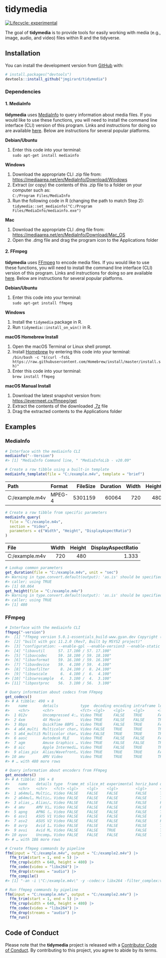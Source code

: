 
<!-- README.md is generated from README.Rmd. Please edit that file -->

# tidymedia

<!-- badges: start -->

[![Lifecycle:
experimental](https://img.shields.io/badge/lifecycle-experimental-orange.svg)](https://www.tidyverse.org/lifecycle/#experimental)
<!-- badges: end -->

The goal of **tidymedia** is to provide tools for easily working with
media (e.g., image, audio, and video) files within R and the tidyverse.

## Installation

You can install the development version from
[GitHub](https://github.com/) with:

``` r
# install.packages("devtools")
devtools::install_github("jmgirard/tidymedia")
```

### Dependencies

#### 1. MediaInfo

**tidymedia** uses [MediaInfo](https://mediaarea.net/en/MediaInfo) to
query information about media files. If you would like to use these
functions, you will need to install the command line interface (CLI)
version of this program. Links and instructions for doing so are
available [here](https://mediaarea.net/en/MediaInfo/Download). Below are
instructions for several popular platforms.

**Debian/Ubuntu**

1.  Enter this code into your
    terminal:<br />`sudo apt-get install mediainfo`

**Windows**

1.  Download the appropriate CLI .zip file
    from:<br /><https://mediaarea.net/en/MediaInfo/Download/Windows>
2.  Extract (or copy) the contents of this .zip file to a folder on your
    computer such as:<br />`C:/Program Files/MediaInfo`
3.  Run the following code in R (changing the path to match Step
    2):<br />
    `tidymedia::set_mediainfo("C:/Program Files/MediaInfo/mediainfo.exe")`

**Mac**

1.  Download the appropriate CLI .dmg file
    from:<br /><https://mediaarea.net/en/MediaInfo/Download/Mac_OS>
2.  Open the .dmg file and drag the program icon to the Applications
    folder

#### 2. FFmpeg

**tidymedia** uses [FFmpeg](https://ffmpeg.org/) to encode media files.
If you would like to use these functions, you will need to install the
command line interface (CLI) version of this program. Links and
instructions for doing so are available
[here](https://ffmpeg.org/download.html). Below are instructions for
several popular platforms.

**Debian/Ubuntu**

1.  Enter this code into your
    terminal:<br />`sudo apt-get install ffmpeg`

**Windows**

1.  Install the `tidymedia` package in R.
2.  Run `tidymedia::install_on_win()` in R.

**macOS Homebrew Install**

1.  Open the macOS Terminal or Linux shell prompt.
2.  Install [Homebrew](https://brew.sh/) by entering this code into your
    terminal:<br />`/bin/bash -c "$(curl -fsSL https://raw.githubusercontent.com/Homebrew/install/master/install.sh)"`
3.  Enter this code into your terminal:<br />`brew install ffmpeg`

**macOS Manual Install**

1.  Download the latest snapshot version
    from:<br /><https://evermeet.cx/ffmpeg/get>
2.  Extract the contents of the downloaded [.7z](https://www.7-zip.org/)
    file
3.  Drag the extracted contents to the Applications folder

## Examples

### MediaInfo

``` r
# Interface with the mediainfo CLI
mediainfo("--Version")
#> [1] "MediaInfo Command line, " "MediaInfoLib - v20.09"
```

``` r
# Create a row tibble using a built-in template
mediainfo_template(file = "C:/example.m4v", template = "brief")
```

| Path           | Format | FileSize | Duration | Width | Height | FrameRate | VideoBitRate | Channels | SamplingRate | AudioBitRate |
|:---------------|:-------|---------:|---------:|------:|-------:|----------:|-------------:|---------:|-------------:|-------------:|
| C:/example.m4v | MPEG-4 |  5301159 |    60064 |   720 |    480 |     29.97 |       571972 |        2 |        32000 |       128117 |

``` r
# Create a row tibble from specific parameters
mediainfo_query(
  file = "C:/example.m4v", 
  section = "Video", 
  parameters = c("Width", "Height", "DisplayAspectRatio")
)
```

| File           | Width | Height | DisplayAspectRatio |
|:---------------|------:|-------:|-------------------:|
| C:/example.m4v |   720 |    480 |              1.333 |

``` r
# Lookup common parameters
get_duration(file = "C:/example.m4v", unit = "sec")
#> Warning in type.convert.default(output): 'as.is' should be specified by the
#> caller; using TRUE
#> [1] 60.064
get_height(file = "C:/example.m4v")
#> Warning in type.convert.default(output): 'as.is' should be specified by the
#> caller; using TRUE
#> [1] 480
```

### FFmpeg

``` r
# Interface with the mediainfo CLI
ffmpeg("-version")
#>  [1] "ffmpeg version 5.0.1-essentials_build-www.gyan.dev Copyright (c) 2000-2022 the FFmpeg developers"                                                                                                                                                                                                                                                                                                                                                                                                                                                                                                                                                                                                                                                                                                                                                                                                                                                  
#>  [2] "built with gcc 11.2.0 (Rev7, Built by MSYS2 project)"                                                                                                                                                                                                                                                                                                                                                                                                                                                                                                                                                                                                                                                                                                                                                                                                                                                                                              
#>  [3] "configuration: --enable-gpl --enable-version3 --enable-static --disable-w32threads --disable-autodetect --enable-fontconfig --enable-iconv --enable-gnutls --enable-libxml2 --enable-gmp --enable-lzma --enable-zlib --enable-libsrt --enable-libssh --enable-libzmq --enable-avisynth --enable-sdl2 --enable-libwebp --enable-libx264 --enable-libx265 --enable-libxvid --enable-libaom --enable-libopenjpeg --enable-libvpx --enable-libass --enable-libfreetype --enable-libfribidi --enable-libvidstab --enable-libvmaf --enable-libzimg --enable-amf --enable-cuda-llvm --enable-cuvid --enable-ffnvcodec --enable-nvdec --enable-nvenc --enable-d3d11va --enable-dxva2 --enable-libmfx --enable-libgme --enable-libopenmpt --enable-libopencore-amrwb --enable-libmp3lame --enable-libtheora --enable-libvo-amrwbenc --enable-libgsm --enable-libopencore-amrnb --enable-libopus --enable-libspeex --enable-libvorbis --enable-librubberband"
#>  [4] "libavutil      57. 17.100 / 57. 17.100"                                                                                                                                                                                                                                                                                                                                                                                                                                                                                                                                                                                                                                                                                                                                                                                                                                                                                                            
#>  [5] "libavcodec     59. 18.100 / 59. 18.100"                                                                                                                                                                                                                                                                                                                                                                                                                                                                                                                                                                                                                                                                                                                                                                                                                                                                                                            
#>  [6] "libavformat    59. 16.100 / 59. 16.100"                                                                                                                                                                                                                                                                                                                                                                                                                                                                                                                                                                                                                                                                                                                                                                                                                                                                                                            
#>  [7] "libavdevice    59.  4.100 / 59.  4.100"                                                                                                                                                                                                                                                                                                                                                                                                                                                                                                                                                                                                                                                                                                                                                                                                                                                                                                            
#>  [8] "libavfilter     8. 24.100 /  8. 24.100"                                                                                                                                                                                                                                                                                                                                                                                                                                                                                                                                                                                                                                                                                                                                                                                                                                                                                                            
#>  [9] "libswscale      6.  4.100 /  6.  4.100"                                                                                                                                                                                                                                                                                                                                                                                                                                                                                                                                                                                                                                                                                                                                                                                                                                                                                                            
#> [10] "libswresample   4.  3.100 /  4.  3.100"                                                                                                                                                                                                                                                                                                                                                                                                                                                                                                                                                                                                                                                                                                                                                                                                                                                                                                            
#> [11] "libpostproc    56.  3.100 / 56.  3.100"
```

``` r
# Query information about codecs from FFmpeg
get_codecs()
#> # A tibble: 490 × 8
#>    name       details          type  decoding encoding intraframe lossy lossless
#>    <chr>      <chr>            <fct> <lgl>    <lgl>    <lgl>      <lgl> <lgl>   
#>  1 012v       Uncompressed 4:… Video TRUE     FALSE    TRUE       FALSE TRUE    
#>  2 4xm        4X Movie         Video TRUE     FALSE    FALSE      TRUE  FALSE   
#>  3 8bps       QuickTime 8BPS … Video TRUE     FALSE    TRUE       FALSE TRUE    
#>  4 a64_multi  Multicolor char… Video FALSE    TRUE     TRUE       TRUE  FALSE   
#>  5 a64_multi5 Multicolor char… Video FALSE    TRUE     TRUE       TRUE  FALSE   
#>  6 aasc       Autodesk RLE     Video TRUE     FALSE    FALSE      FALSE TRUE    
#>  7 agm        Amuse Graphics … Video TRUE     FALSE    FALSE      TRUE  FALSE   
#>  8 aic        Apple Intermedi… Video TRUE     FALSE    TRUE       TRUE  FALSE   
#>  9 alias_pix  Alias/Wavefront… Video TRUE     TRUE     TRUE       FALSE TRUE    
#> 10 amv        AMV Video        Video TRUE     TRUE     TRUE       TRUE  FALSE   
#> # … with 480 more rows
```

``` r
# Query information about encoders from FFmpeg
get_encoders()
#> # A tibble: 196 × 8
#>    name    details type  frame_mt slice_mt experimental horiz_band direct_render
#>    <chr>   <chr>   <fct> <lgl>    <lgl>    <lgl>        <lgl>      <lgl>        
#>  1 a64mul… Multic… Video FALSE    FALSE    FALSE        FALSE      TRUE         
#>  2 a64mul… Multic… Video FALSE    FALSE    FALSE        FALSE      TRUE         
#>  3 alias_… Alias/… Video FALSE    FALSE    FALSE        FALSE      FALSE        
#>  4 amv     AMV Vi… Video FALSE    FALSE    FALSE        FALSE      FALSE        
#>  5 apng    APNG (… Video FALSE    FALSE    FALSE        FALSE      TRUE         
#>  6 asv1    ASUS V1 Video FALSE    FALSE    FALSE        FALSE      FALSE        
#>  7 asv2    ASUS V2 Video FALSE    FALSE    FALSE        FALSE      FALSE        
#>  8 avrp    Avid 1… Video FALSE    FALSE    FALSE        FALSE      TRUE         
#>  9 avui    Avid M… Video FALSE    FALSE    TRUE         FALSE      TRUE         
#> 10 ayuv    Uncomp… Video FALSE    FALSE    FALSE        FALSE      TRUE         
#> # … with 186 more rows
```

``` r
# Create ffmpeg commands by pipeline
ffm(input = "C:/example.m4v", output = "C:/example2.m4v") |>
  ffm_trim(start = 1, end = 5) |> 
  ffm_crop(width = 640, height = 480) |>  
  ffm_codec(video = "libx264") |>
  ffm_drop(streams = "audio") |> 
  ffm_compile()
#> [1] "-an -i \"C:/example.m4v\" -y -codec:v libx264 -filter_complex:v \"trim=start=1:end=5,setpts=PTS-STARTPTS,crop=w=640:h=480:x=(in_w-out_w)/2:y=(in_h-out_h)/2\" \"C:/example2.m4v\""
```

``` r
# Run ffmpeg commands by pipeline
ffm(input = "C:/example.m4v", output = "C:/example2.m4v") |> 
  ffm_trim(start = 1, end = 5) |> 
  ffm_crop(width = 640, height = 480) |> 
  ffm_codec(video = "libx264") |>
  ffm_drop(streams = "audio") |> 
  ffm_run()
```

## Code of Conduct

Please note that the **tidymedia** project is released with a
[Contributor Code of
Conduct](https://contributor-covenant.org/version/2/0/CODE_OF_CONDUCT.html).
By contributing to this project, you agree to abide by its terms.

